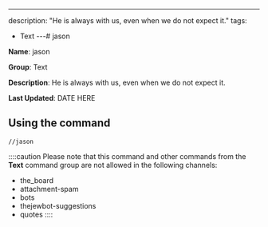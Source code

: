 ---
description: "He is always with us, even when we do not expect it."
tags:
  - Text
---# jason

**Name**: jason

**Group**: Text

**Description**: He is always with us, even when we do not expect it.

**Last Updated**: DATE HERE

## Using the command

    //jason

::::caution Please note that this command and other commands from the **Text** command group are not allowed in the following channels:
- the_board
- attachment-spam
- bots
- thejewbot-suggestions
- quotes
::::